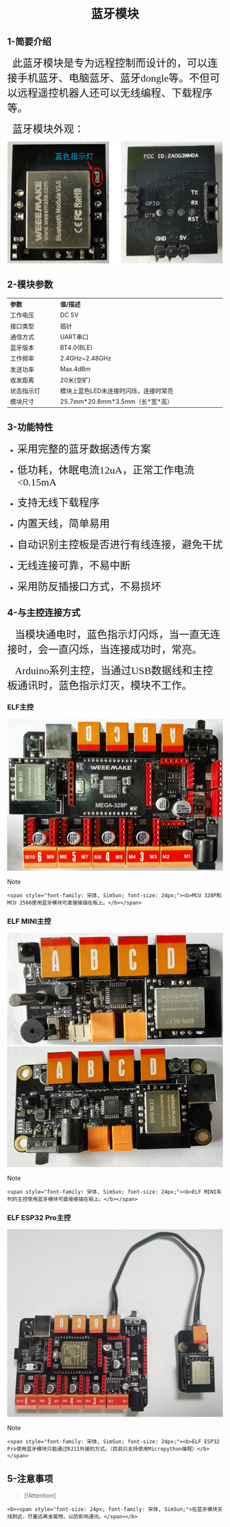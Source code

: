<div align=center>
<h1 class="text-center">蓝牙模块</h1>
</div>

## **1-简要介绍**

<p>
    <span style="font-family: 宋体, SimSun; font-size: 24px;">&nbsp; 此蓝牙模块是专为远程控制而设计的，可以连接手机蓝牙、电脑蓝牙、蓝牙dongle等。不但可以远程遥控机器人还可以无线编程、下载程序等。</span>
</p>
<p>
    <span style="font-family: 宋体, SimSun; font-size: 24px;">&nbsp; 蓝牙模块外观：</span>
</p>

<div align=center>
<img src="docs/electronic_modules/other_modules/bluetooth_module/20200306-171302.png">
</div>

## **2-模块参数**

<!-- Table goes in the document BODY -->
<table class="imagetable" style="display: table; text-align: left;">
<tr>
    <th>参数</th><th>值/描述</th>
</tr>
<tr>
    <td>工作电压</td><td>DC 5V</td>
</tr>
<tr>
    <td>接口类型</td><td>插针</td>
</tr>
<tr>
    <td>通信方式</td><td>UART串口</td>
</tr>
<tr>
    <td>蓝牙版本</td><td>BT4.0(BLE)</td>
</tr>
<tr>
    <td>工作频率</td><td>2.4GHz~2.48GHz</td>
</tr>
<tr>
    <td>发送功率</td><td>Max.4dBm</td>
</tr>
<tr>
    <td>收发距离</td><td>20米(空旷)</td>
</tr>
<tr>
    <td>状态指示灯</td><td>模块上蓝色LED未连接时闪烁，连接时常亮</td>
</tr>
<tr>
    <td>模块尺寸</td><td>25.7mm*20.8mm*3.5mm（长*宽*高）</td>
</tr>
</table>

## **3-功能特性**

<ul class=" list-paddingleft-2" style="list-style-type: disc;">
    <li>
        <p>
            <span style="font-size: 24px; font-family: 宋体, SimSun;">采用完整的蓝牙数据透传方案</span>
        </p>
    </li>
    <li>
        <p>
            <span style="font-size: 24px; font-family: 宋体, SimSun;">低功耗，休眠电流12uA，正常工作电流&lt;0.15mA</span>
        </p>
    </li>
    <li>
        <p>
            <span style="font-size: 24px; font-family: 宋体, SimSun;">支持无线下载程序</span>
        </p>
    </li>
    <li>
        <p>
            <span style="font-size: 24px; font-family: 宋体, SimSun;">内置天线，简单易用</span>
        </p>
    </li>
    <li>
        <p>
            <span style="font-size: 24px; font-family: 宋体, SimSun;">自动识别主控板是否进行有线连接，避免干扰</span>
        </p>
    </li>
    <li>
        <p>
            <span style="font-size: 24px; font-family: 宋体, SimSun;">无线连接可靠，不易中断</span>
        </p>
    </li>
    <li>
        <p>
            <span style="font-size: 24px; font-family: 宋体, SimSun;">采用防反插接口方式，不易损坏<br/></span>
        </p>
    </li>
</ul>

## **4-与主控连接方式**

<p>
    <span style="font-family: 宋体, SimSun; font-size: 24px;">&nbsp; &nbsp;当模块通电时，蓝色指示灯闪烁，当一直无连接时，会一直闪烁，当连接成功时，常亮。</span>
</p>
<p>
    <span style="font-family: 宋体, SimSun; font-size: 24px;">&nbsp; &nbsp;Arduino系列主控，当通过USB数据线和主控板通讯时，蓝色指示灯灭，模块不工作。</span>
</p>

<!-- tabs:start -->

### **ELF主控**

<div align=center>
<img src="docs/electronic_modules/other_modules/bluetooth_module/20200306-170407.png">
</div>

> [!Note]
> <p>
    <span style="font-family: 宋体, SimSun; font-size: 24px;"><b>MCU 328P和MCU 2560使用蓝牙模块可直接接插在板上。</b></span>
</p>

### **ELF MINI主控**

<div align=center>
<img src="docs/electronic_modules/other_modules/bluetooth_module/20200306-170436.png"><img src="docs/electronic_modules/other_modules/bluetooth_module/20200306-170426.png">
</div>

> [!Note]
> <p>
    <span style="font-family: 宋体, SimSun; font-size: 24px;"><b>ELF MINI系列的主控使用蓝牙模块可直接接插在板上。</b></span>
</p>

### **ELF ESP32 Pro主控**

<div align=center>
<img src="docs/electronic_modules/other_modules/bluetooth_module/img.png">
</div>

> [!Note]
> <p>
    <span style="font-family: 宋体, SimSun; font-size: 24px;"><b>ELF ESP32 Pro使用蓝牙模块只能通过RJ11外接的方式。（目前只支持使用Micropython编程）</b></span>
</p>

<!-- tabs:end -->

## **5-注意事项**

> [!Attention]
> <p>
    <b><span style="font-size: 24px; font-family: 宋体, SimSun;">在蓝牙模块天线附近，尽量远离金属物，以防影响通讯。</span></b>
</p>
